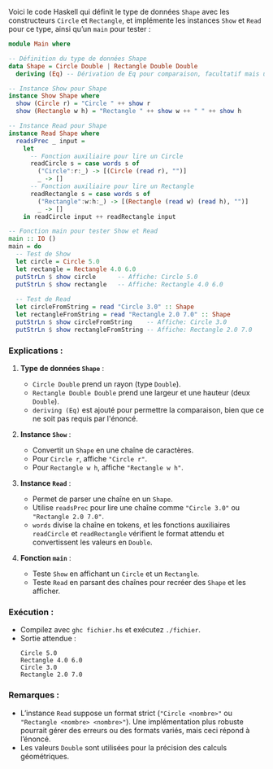 Voici le code Haskell qui définit le type de données `Shape` avec les constructeurs `Circle` et `Rectangle`, et implémente les instances `Show` et `Read` pour ce type, ainsi qu’un `main` pour tester :

```haskell
module Main where

-- Définition du type de données Shape
data Shape = Circle Double | Rectangle Double Double
  deriving (Eq) -- Dérivation de Eq pour comparaison, facultatif mais utile

-- Instance Show pour Shape
instance Show Shape where
  show (Circle r) = "Circle " ++ show r
  show (Rectangle w h) = "Rectangle " ++ show w ++ " " ++ show h

-- Instance Read pour Shape
instance Read Shape where
  readsPrec _ input = 
    let 
      -- Fonction auxiliaire pour lire un Circle
      readCircle s = case words s of
        ("Circle":r:_) -> [(Circle (read r), "")]
        _ -> []
      -- Fonction auxiliaire pour lire un Rectangle
      readRectangle s = case words s of
        ("Rectangle":w:h:_) -> [(Rectangle (read w) (read h), "")]
        _ -> []
    in readCircle input ++ readRectangle input

-- Fonction main pour tester Show et Read
main :: IO ()
main = do
  -- Test de Show
  let circle = Circle 5.0
  let rectangle = Rectangle 4.0 6.0
  putStrLn $ show circle      -- Affiche: Circle 5.0
  putStrLn $ show rectangle   -- Affiche: Rectangle 4.0 6.0
  
  -- Test de Read
  let circleFromString = read "Circle 3.0" :: Shape
  let rectangleFromString = read "Rectangle 2.0 7.0" :: Shape
  putStrLn $ show circleFromString    -- Affiche: Circle 3.0
  putStrLn $ show rectangleFromString -- Affiche: Rectangle 2.0 7.0
```

### Explications :
1. **Type de données `Shape`** :
   - `Circle Double` prend un rayon (type `Double`).
   - `Rectangle Double Double` prend une largeur et une hauteur (deux `Double`).
   - `deriving (Eq)` est ajouté pour permettre la comparaison, bien que ce ne soit pas requis par l'énoncé.

2. **Instance `Show`** :
   - Convertit un `Shape` en une chaîne de caractères.
   - Pour `Circle r`, affiche `"Circle r"`.
   - Pour `Rectangle w h`, affiche `"Rectangle w h"`.

3. **Instance `Read`** :
   - Permet de parser une chaîne en un `Shape`.
   - Utilise `readsPrec` pour lire une chaîne comme `"Circle 3.0"` ou `"Rectangle 2.0 7.0"`.
   - `words` divise la chaîne en tokens, et les fonctions auxiliaires `readCircle` et `readRectangle` vérifient le format attendu et convertissent les valeurs en `Double`.

4. **Fonction `main`** :
   - Teste `Show` en affichant un `Circle` et un `Rectangle`.
   - Teste `Read` en parsant des chaînes pour recréer des `Shape` et les afficher.

### Exécution :
- Compilez avec `ghc fichier.hs` et exécutez `./fichier`.
- Sortie attendue :
  ```
  Circle 5.0
  Rectangle 4.0 6.0
  Circle 3.0
  Rectangle 2.0 7.0
  ```

### Remarques :
- L’instance `Read` suppose un format strict (`"Circle <nombre>"` ou `"Rectangle <nombre> <nombre>"`). Une implémentation plus robuste pourrait gérer des erreurs ou des formats variés, mais ceci répond à l’énoncé.
- Les valeurs `Double` sont utilisées pour la précision des calculs géométriques.
